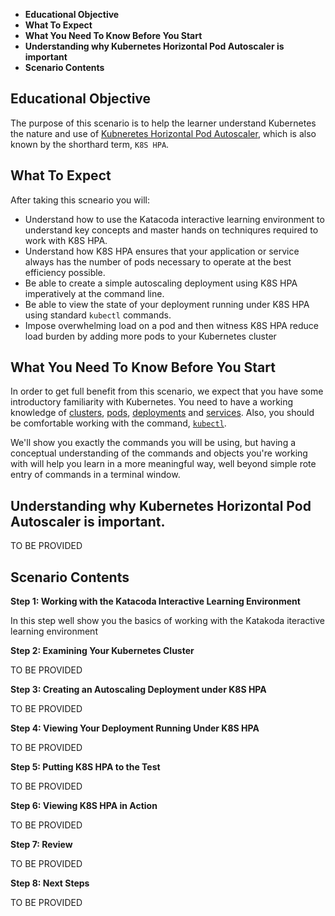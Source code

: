 
 * **Educational Objective**
 * **What To Expect**
 * **What You Need To Know Before You Start**
 * **Understanding why Kubernetes Horizontal Pod Autoscaler is important**
 * **Scenario Contents**
 
 
<a name="eductional-objective"></a>
## Educational Objective

The purpose of this scenario is to help the learner understand Kubernetes the nature and use
of [Kubneretes Horizontal Pod Autoscaler](https://kubernetes.io/docs/tasks/run-application/horizontal-pod-autoscale/), which is also known by the
shorthard term, `K8S HPA`.
<a name="what-to-expect"></a>
## What To Expect

After taking this scneario you will:

* Understand how to use the  Katacoda interactive learning environment to understand key concepts
and master hands on techniqures required to work with K8S HPA.
* Understand how K8S HPA ensures that your application or service always has the number of pods necessary
to operate at the best efficiency possible.
* Be able to create a simple autoscaling deployment using K8S HPA imperatively at the command line.
* Be able to view the state of your deployment running under K8S HPA using standard `kubectl` commands.
* Impose overwhelming load on a pod and then witness K8S HPA reduce load burden by adding more pods to your Kubernetes cluster

<a name="what-you-need"></a>
## What You Need To Know Before You Start

In order to get full benefit from this scenario, we expect that you have some introductory familiarity
with Kubernetes. You need to have a working knowledge of [clusters](https://kubernetes.io/docs/concepts/cluster-administration/cluster-administration-overview/), [pods](https://kubernetes.io/docs/concepts/workloads/pods/pod-overview/),
[deployments](https://kubernetes.io/docs/concepts/workloads/controllers/deployment/) and [services](https://kubernetes.io/docs/concepts/services-networking/service/). Also, you should be
comfortable working with the command, [`kubectl`](https://kubernetes.io/docs/reference/kubectl/overview/).

We'll show you exactly the commands you will be using, but having a conceptual understanding of the commands and
objects you're working with will help you learn in a more meaningful way, well beyond simple rote entry of
commands in a terminal window.

<a name="understanding-hpa"></a>
## Understanding why Kubernetes Horizontal Pod Autoscaler is important.

TO BE PROVIDED
<a name="scenario-contents"></a>
## Scenario Contents

**Step 1: Working with the Katacoda Interactive Learning Environment**

In this step well show you the basics of working with the Katakoda iteractive learning environment

**Step 2: Examining Your Kubernetes Cluster**

TO BE PROVIDED

**Step 3: Creating an Autoscaling Deployment under K8S HPA**

TO BE PROVIDED

**Step 4: Viewing Your Deployment Running Under K8S HPA**

TO BE PROVIDED

**Step 5: Putting K8S HPA to the Test**

TO BE PROVIDED

**Step 6: Viewing K8S HPA in Action**

TO BE PROVIDED

**Step 7: Review**

TO BE PROVIDED

**Step 8: Next Steps**

TO BE PROVIDED